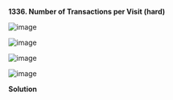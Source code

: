 **1336. Number of Transactions per Visit (hard)**

![image](https://user-images.githubusercontent.com/51500878/139484905-fb4c245f-0866-43d0-bd1a-7ea6461dd932.png)

![image](https://user-images.githubusercontent.com/51500878/139486536-18a9dd26-77d7-4521-8e57-2abf1a82ff44.png)

![image](https://user-images.githubusercontent.com/51500878/139486563-617eea0f-c61a-4bf3-b37f-85c198bc2144.png)

![image](https://user-images.githubusercontent.com/51500878/139486592-71db4f6a-2311-405b-abec-12c15e689f07.png)

**Solution**

```sql

```








